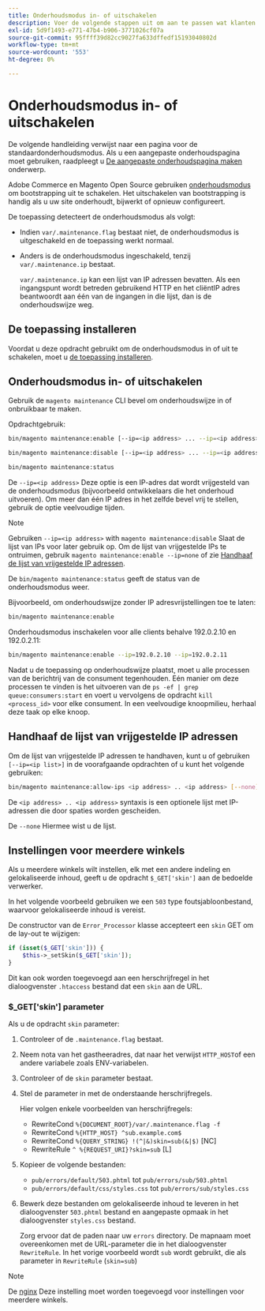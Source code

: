 ```yaml
---
title: Onderhoudsmodus in- of uitschakelen
description: Voer de volgende stappen uit om aan te passen wat klanten zien wanneer uw Adobe Commerce- of Magento Open Source-implementatie niet beschikbaar is voor onderhoud.
exl-id: 5d9f1493-e771-47b4-b906-3771026cf07a
source-git-commit: 95ffff39d82cc9027fa633dffedf15193040802d
workflow-type: tm+mt
source-wordcount: '553'
ht-degree: 0%

---
```


# Onderhoudsmodus in- of uitschakelen

De volgende handleiding verwijst naar een pagina voor de standaardonderhoudsmodus. Als u een aangepaste onderhoudspagina moet gebruiken, raadpleegt u [De aangepaste onderhoudspagina maken](../../upgrade/troubleshooting/maintenance-mode-options.md) onderwerp.

Adobe Commerce en Magento Open Source gebruiken [onderhoudsmodus](../../configuration/bootstrap/application-modes.md#maintenance-mode) om bootstrapping uit te schakelen. Het uitschakelen van bootstrapping is handig als u uw site onderhoudt, bijwerkt of opnieuw configureert.

De toepassing detecteert de onderhoudsmodus als volgt:

* Indien `var/.maintenance.flag` bestaat niet, de onderhoudsmodus is uitgeschakeld en de toepassing werkt normaal.
* Anders is de onderhoudsmodus ingeschakeld, tenzij `var/.maintenance.ip` bestaat.

   `var/.maintenance.ip` kan een lijst van IP adressen bevatten. Als een ingangspunt wordt betreden gebruikend HTTP en het cliëntIP adres beantwoordt aan één van de ingangen in die lijst, dan is de onderhoudswijze weg.

## De toepassing installeren

Voordat u deze opdracht gebruikt om de onderhoudsmodus in of uit te schakelen, moet u [de toepassing installeren](../advanced.md).

## Onderhoudsmodus in- of uitschakelen

Gebruik de `magento maintenance` CLI bevel om onderhoudswijze in of onbruikbaar te maken.

Opdrachtgebruik:

```bash
bin/magento maintenance:enable [--ip=<ip address> ... --ip=<ip address>] | [ip=none]
```

```bash
bin/magento maintenance:disable [--ip=<ip address> ... --ip=<ip address>] | [ip=none]
```

```bash
bin/magento maintenance:status
```

De `--ip=<ip address>` Deze optie is een IP-adres dat wordt vrijgesteld van de onderhoudsmodus (bijvoorbeeld ontwikkelaars die het onderhoud uitvoeren). Om meer dan één IP adres in het zelfde bevel vrij te stellen, gebruik de optie veelvoudige tijden.

>[!NOTE]
>
>Gebruiken `--ip=<ip address>` with `magento maintenance:disable` Slaat de lijst van IPs voor later gebruik op. Om de lijst van vrijgestelde IPs te ontruimen, gebruik `magento maintenance:enable --ip=none` of zie [Handhaaf de lijst van vrijgestelde IP adressen](#maintain-the-list-of-exempt-ip-addresses).

De `bin/magento maintenance:status` geeft de status van de onderhoudsmodus weer.

Bijvoorbeeld, om onderhoudswijze zonder IP adresvrijstellingen toe te laten:

```bash
bin/magento maintenance:enable
```

Onderhoudsmodus inschakelen voor alle clients behalve 192.0.2.10 en 192.0.2.11:

```bash
bin/magento maintenance:enable --ip=192.0.2.10 --ip=192.0.2.11
```

Nadat u de toepassing op onderhoudswijze plaatst, moet u alle processen van de berichtrij van de consument tegenhouden.
Eén manier om deze processen te vinden is het uitvoeren van de `ps -ef | grep queue:consumers:start` en voert u vervolgens de opdracht `kill <process_id>` voor elke consument. In een veelvoudige knoopmilieu, herhaal deze taak op elke knoop.

## Handhaaf de lijst van vrijgestelde IP adressen

Om de lijst van vrijgestelde IP adressen te handhaven, kunt u of gebruiken `[--ip=<ip list>]` in de voorafgaande opdrachten of u kunt het volgende gebruiken:

```bash
bin/magento maintenance:allow-ips <ip address> .. <ip address> [--none]
```

De `<ip address> .. <ip address>` syntaxis is een optionele lijst met IP-adressen die door spaties worden gescheiden.

De `--none` Hiermee wist u de lijst.

## Instellingen voor meerdere winkels

<!-- To set up multiple stores, each with a different layout and localized content, create a skin for each and put it into `pub/errors/{name}` where `{name}` is the store code. To distinguish between stores and websites with the same instance, use `pub/errors/{type}-{name}` where `{type}` is either `store` or `website` and matches the `MAGE_RUN_TYPE` in your server configuration. Another option is to pass the `$_GET['skin']` parameter to the intended processor. This method requires a specific configuration on your server. -->
<!-- Replace the line below with the commented text after https://github.com/magento/magento2/pull/35095 is merged. -->

Als u meerdere winkels wilt instellen, elk met een andere indeling en gelokaliseerde inhoud, geeft u de opdracht `$_GET['skin']` aan de bedoelde verwerker.

In het volgende voorbeeld gebruiken we een `503` type foutsjabloonbestand, waarvoor gelokaliseerde inhoud is vereist.

De constructor van de `Error_Processor` klasse accepteert een `skin` GET om de lay-out te wijzigen:

```php
if (isset($_GET['skin'])) {
    $this->_setSkin($_GET['skin']);
}
```

Dit kan ook worden toegevoegd aan een herschrijfregel in het dialoogvenster `.htaccess` bestand dat een `skin` aan de URL.

### $_GET[&#39;skin&#39;] parameter

Als u de opdracht `skin` parameter:

1. Controleer of de `.maintenance.flag` bestaat.
1. Neem nota van het gastheeradres, dat naar het verwijst `HTTP_HOST`of een andere variabele zoals ENV-variabelen.
1. Controleer of de `skin` parameter bestaat.
1. Stel de parameter in met de onderstaande herschrijfregels.

   Hier volgen enkele voorbeelden van herschrijfregels:

   * RewriteCond `%{DOCUMENT_ROOT}/var/.maintenance.flag -f`
   * RewriteCond `%{HTTP_HOST} ^sub.example.com$`
   * RewriteCond `%{QUERY_STRING} !(^|&)skin=sub(&|$)` [NC]
   * RewriteRule `^ %{REQUEST_URI}?skin=sub` [L]

1. Kopieer de volgende bestanden:

   * `pub/errors/default/503.phtml` tot `pub/errors/sub/503.phtml`
   * `pub/errors/default/css/styles.css` tot `pub/errors/sub/styles.css`

1. Bewerk deze bestanden om gelokaliseerde inhoud te leveren in het dialoogvenster `503.phtml` bestand en aangepaste opmaak in het dialoogvenster `styles.css` bestand.

   Zorg ervoor dat de paden naar uw `errors` directory. De mapnaam moet overeenkomen met de URL-parameter die in het dialoogvenster `RewriteRule`. In het vorige voorbeeld wordt `sub` wordt gebruikt, die als parameter in `RewriteRule` (`skin=sub`)

>[!NOTE]
>
>De [nginx](../../configuration/multi-sites/ms-nginx.md) Deze instelling moet worden toegevoegd voor instellingen voor meerdere winkels.
